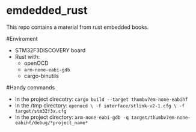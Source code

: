 # emdedded_rust
This repo contains a material from rust embedded books. 

#Enviroment 
* STM32F3DISCOVERY board
* Rust with:
	- openOCD
	- `arm-none-eabi-gdb`
	- cargo-binutils

#Handy commands
* In the project direcotry: `cargo build --target thumbv7em-none-eabihf`
* In the /tmp directory: `openocd \
  -f interface/stlink-v2-1.cfg \
  -f target/stm32f3x.cfg`
* In the project directory: `arm-none-eabi-gdb -q target/thumbv7em-none-eabihf/debug/*project_name*`